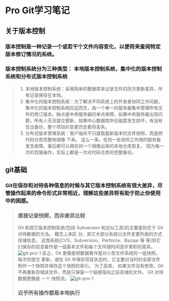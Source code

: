 Pro Git学习笔记
=

## 关于版本控制
### 版本控制是一种记录一个或若干个文件内容变化，以便将来查阅特定版本修订情况的系统。
### 版本控制系统分为三种类型： 本地版本控制系统，集中化的版本控制系统和分布式版本控制系统
>1. 本地版本控制系统：采用简单的数据库来记录文件的历次更新差异，所有记录保存在本地。
>2. 集中化的版本控制系统：为了解决不同系统上的开发者协同工作问题，集中化的版本控制系统应运而生，由一个单一的服务器集中管理所有文件的修订版本。缺点是中央服务器的单点故障，如果中央服务器出现问题，所有人无法提交更新，如果中心数据库所在磁盘发生损坏，有没有恰当备份，整个项目的变更历史都将丢失。
>3. 分布式版本管理系统：客户端并不只提取最新版本的文件快照，而是把代码仓库完整地镜像 下来。 这么一来，任何一处协同工作用的服务器发生故障，事后都可以用任何一个镜像出来的本地仓库恢复。 因为每一次的克隆操作，实际上都是一次对代码仓库的完整备份。


## git基础
### Git在保存和对待各种信息的时候与其它版本控制系统有很大差异，尽管操作起来的命令形式非常相近，理解这些差异将有助于防止你使用中的困惑。

>### 直接记录快照，而非差异比较  
>Git 和其它版本控制系统(包括 Subversion 和近似工具)的主要差别在于 Git 对待数据的方法。 概念上来区 分，其它大部分系统以文件变更列表的方式存储信息。 这类系统(CVS、Subversion、Perforce、Bazaar 等 等)将它们保存的信息看作是一组基本文件和每个文件随时间逐步累积的差异。
>![git-pro-1](http://git.wangxutech.com/web/frontend/notes/books/raw/master/images/git-pro-1.jpg)
>反之，Git 更像是把数据看作是对小型文件系统的一组快照。 每次你提交 更新，或在 Git 中保存项目状态时，它主要对当时的全部文件制作一个快照并保存这个快照的索引。 为了高效， 如果文件没有修改，Git 不再重新存储该文件，而是只保留一个链接指向之前存储的文件。 Git 对待数据更像是 一个 快照流。
>![git-pro-1](http://git.wangxutech.com/web/frontend/notes/books/raw/master/images/git-pro-1.jpg) 
>### 近乎所有操作都是本地执行
>